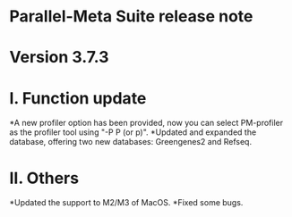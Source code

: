 # Parallel-Meta Suite release note
# Version 3.7.3

# I. Function update

*A new profiler option has been provided, now you can select PM-profiler as the profiler tool using "-P P (or p)".
*Updated and expanded the database, offering two new databases: Greengenes2 and Refseq.

# II. Others

*Updated the support to M2/M3 of MacOS.
*Fixed some bugs.